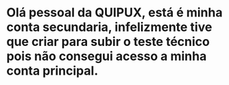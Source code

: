 <h1> Olá pessoal da QUIPUX, está é minha conta secundaria, infelizmente tive que criar para subir o teste técnico pois não consegui acesso a minha conta principal. </h1>
